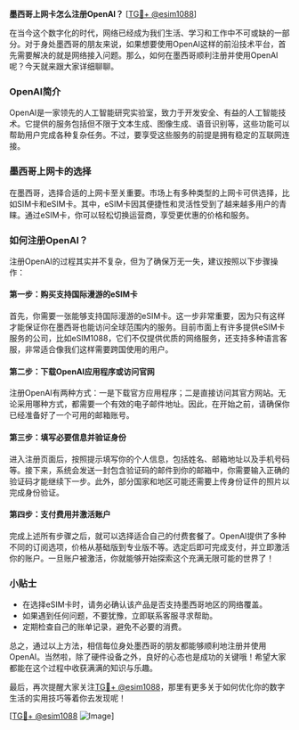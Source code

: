 **墨西哥上网卡怎么注册OpenAI？** [[TG💪+ @esim1088](https://t.me/s/esim1088)]

在当今这个数字化的时代，网络已经成为我们生活、学习和工作中不可或缺的一部分。对于身处墨西哥的朋友来说，如果想要使用OpenAI这样的前沿技术平台，首先需要解决的就是网络接入问题。那么，如何在墨西哥顺利注册并使用OpenAI呢？今天就来跟大家详细聊聊。

### OpenAI简介

OpenAI是一家领先的人工智能研究实验室，致力于开发安全、有益的人工智能技术。它提供的服务包括但不限于文本生成、图像生成、语音识别等，这些功能可以帮助用户完成各种复杂任务。不过，要享受这些服务的前提是拥有稳定的互联网连接。

### 墨西哥上网卡的选择

在墨西哥，选择合适的上网卡至关重要。市场上有多种类型的上网卡可供选择，比如SIM卡和eSIM卡。其中，eSIM卡因其便捷性和灵活性受到了越来越多用户的青睐。通过eSIM卡，你可以轻松切换运营商，享受更优惠的价格和服务。

### 如何注册OpenAI？

注册OpenAI的过程其实并不复杂，但为了确保万无一失，建议按照以下步骤操作：

#### 第一步：购买支持国际漫游的eSIM卡

首先，你需要一张能够支持国际漫游的eSIM卡。这一步非常重要，因为只有这样才能保证你在墨西哥也能访问全球范围内的服务。目前市面上有许多提供eSIM卡服务的公司，比如eSIM1088，它们不仅提供优质的网络服务，还支持多种语言客服，非常适合像我们这样需要跨国使用的用户。

#### 第二步：下载OpenAI应用程序或访问官网

注册OpenAI有两种方式：一是下载官方应用程序；二是直接访问其官方网站。无论采用哪种方式，都需要一个有效的电子邮件地址。因此，在开始之前，请确保你已经准备好了一个可用的邮箱账号。

#### 第三步：填写必要信息并验证身份

进入注册页面后，按照提示填写你的个人信息，包括姓名、邮箱地址以及手机号码等。接下来，系统会发送一封包含验证码的邮件到你的邮箱中，你需要输入正确的验证码才能继续下一步。此外，部分国家和地区可能还需要上传身份证件的照片以完成身份验证。

#### 第四步：支付费用并激活账户

完成上述所有步骤之后，就可以选择适合自己的付费套餐了。OpenAI提供了多种不同的订阅选项，价格从基础版到专业版不等。选定后即可完成支付，并立即激活你的账户。一旦账户被激活，你就能够开始探索这个充满无限可能的世界了！

### 小贴士

- 在选择eSIM卡时，请务必确认该产品是否支持墨西哥地区的网络覆盖。
- 如果遇到任何问题，不要犹豫，立即联系客服寻求帮助。
- 定期检查自己的账单记录，避免不必要的消费。

总之，通过以上方法，相信每位身处墨西哥的朋友都能够顺利地注册并使用OpenAI。当然啦，除了硬件设备之外，良好的心态也是成功的关键哦！希望大家都能在这个过程中收获满满的知识与乐趣。

最后，再次提醒大家关注[TG💪+ @esim1088](https://t.me/s/esim1088)，那里有更多关于如何优化你的数字生活的实用技巧等着你去发现呢！

[[TG💪+ @esim1088](https://t.me/s/esim1088) ![Image](https://i.postimg.cc/4NQfJmqS/Snipaste-2025-05-13-00-14-12.png)]